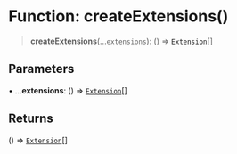 # Function: createExtensions()

> **createExtensions**(...`extensions`): () => [`Extension`](../../sdk/classes/Extension.md)[]

## Parameters

• ...**extensions**: () => [`Extension`](../../sdk/classes/Extension.md)[]

## Returns

() => [`Extension`](../../sdk/classes/Extension.md)[]
